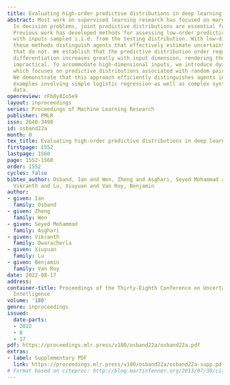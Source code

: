 ```yaml
---
title: Evaluating high-order predictive distributions in deep learning
abstract: Most work on supervised learning research has focused on marginal predictions.
  In decision problems, joint predictive distributions are essential for good performance.
  Previous work has developed methods for assessing low-order predictive distributions
  with inputs sampled i.i.d. from the testing distribution. With low-dimensional inputs,
  these methods distinguish agents that effectively estimate uncertainty from those
  that do not. We establish that the predictive distribution order required for such
  differentiation increases greatly with input dimension, rendering these methods
  impractical. To accommodate high-dimensional inputs, we introduce dyadic sampling,
  which focuses on predictive distributions associated with random pairs of inputs.
  We demonstrate that this approach efficiently distinguishes agents in high-dimensional
  examples involving simple logistic regression as well as complex synthetic and empirical
  data.
openreview: rFb8y8Io5e9
layout: inproceedings
series: Proceedings of Machine Learning Research
publisher: PMLR
issn: 2640-3498
id: osband22a
month: 0
tex_title: Evaluating high-order predictive distributions in deep learning
firstpage: 1552
lastpage: 1560
page: 1552-1560
order: 1552
cycles: false
bibtex_author: Osband, Ian and Wen, Zheng and Asghari, Seyed Mohammad and Dwaracherla,
  Vikranth and Lu, Xiuyuan and Van Roy, Benjamin
author:
- given: Ian
  family: Osband
- given: Zheng
  family: Wen
- given: Seyed Mohammad
  family: Asghari
- given: Vikranth
  family: Dwaracherla
- given: Xiuyuan
  family: Lu
- given: Benjamin
  family: Van Roy
date: 2022-08-17
address:
container-title: Proceedings of the Thirty-Eighth Conference on Uncertainty in Artificial
  Intelligence
volume: '180'
genre: inproceedings
issued:
  date-parts:
  - 2022
  - 8
  - 17
pdf: https://proceedings.mlr.press/v180/osband22a/osband22a.pdf
extras:
- label: Supplementary PDF
  link: https://proceedings.mlr.press/v180/osband22a/osband22a-supp.pdf
# Format based on citeproc: http://blog.martinfenner.org/2013/07/30/citeproc-yaml-for-bibliographies/
---
```

